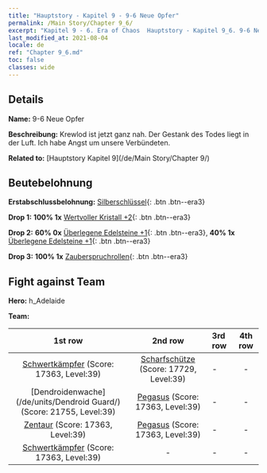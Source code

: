 ```yaml
---
title: "Hauptstory - Kapitel 9 - 9-6 Neue Opfer"
permalink: /Main Story/Chapter 9_6/
excerpt: "Kapitel 9 - 6. Era of Chaos  Hauptstory - Kapitel 9_6. 9-6 Neue Opfer"
last_modified_at: 2021-08-04
locale: de
ref: "Chapter 9_6.md"
toc: false
classes: wide
---
```


## Details

 **Name:** 9-6 Neue Opfer

 **Beschreibung:** Krewlod ist jetzt ganz nah. Der Gestank des Todes liegt in der Luft. Ich habe Angst um unsere Verbündeten.

 **Related to:** [Hauptstory Kapitel 9](/de/Main Story/Chapter 9/)

## Beutebelohnung

 **Erstabschlussbelohnung:** [Silberschlüssel](/ItemsDE/con_693/){: .btn .btn--era3}

 **Drop 1:** **100% 1x** [Wertvoller Kristall +2](/ItemsDE/mat_31/){: .btn .btn--era3}

 **Drop 2:** **60% 0x** [Überlegene Edelsteine +1](/ItemsDE/mat_23/){: .btn .btn--era3}, **40% 1x** [Überlegene Edelsteine +1](/ItemsDE/mat_23/){: .btn .btn--era3}

 **Drop 3:** **100% 1x** [Zauberspruchrollen](/ItemsDE/con_694/){: .btn .btn--era3}


## Fight against Team
 **Hero:** h_Adelaide

 **Team:**


  | 1st row | 2nd row | 3rd row | 4th row |
  |:----:|:----:|:----|:----:|
  | [Schwertkämpfer](/de/units/Swordsman/) (Score: 17363, Level:39)  | [Scharfschütze](/de/units/Marksman/) (Score: 17729, Level:39)  | - | - |
  | [Dendroidenwache](/de/units/Dendroid Guard/) (Score: 21755, Level:39)  | [Pegasus](/de/units/Pegasus/) (Score: 17363, Level:39)  | - | - |
  | [Zentaur](/de/units/Centaur/) (Score: 17363, Level:39)  | [Pegasus](/de/units/Pegasus/) (Score: 17363, Level:39)  | - | - |
  | [Schwertkämpfer](/de/units/Swordsman/) (Score: 17363, Level:39)  | - | - | - |


